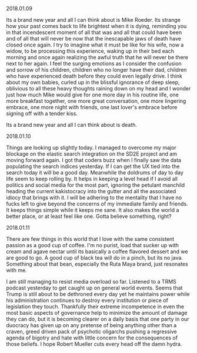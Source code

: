 2018.01.09

Its a brand new year and all I can think about is Mike Roeder. Its strange how your past comes back to life brightest when it is dying, reminding you in that incendescent moment of all that was and all that could have been and of all that will never be now that the inescapable jaws of death have closed once again. I try to imagine what it must be like for his wife, now a widow, to be processing this experience, waking up in their bed each morning and once again realizing the awful truth that he will never be there next to her again. I feel the surging emotions as I consider the confusion and sorrow of his children, children who no longer have their dad, children who have experienced death before they could even legally drive. I think about my own babies, curled up in the blissful ignorance of deep sleep, oblivious to all these heavy thoughts raining down on my head and I wonder just how much Mike would give for one more day in his routine life, one more breakfast together, one more great conversation, one more lingering embrace, one more night with friends, one last lover's embrace before signing off with a tender kiss.

Its a brand new year and all I can think about is death.


2018.01.10

Things are looking up slightly today. I managed to overcome my major blockage on the elastic search integration on the SD2E project and am moving forward again. I got that coders buzz when I finally saw the data populating the search indices yesterday. If I can get the UX tied into the search today it will be a good day. Meanwhile the doldrums of day to day life seem to keep rolling by. It helps in keeping a level head if I avoid all politics and social media for the most part, ignoring the petulant manchild heading the current kakistocracy into the gutter and all the associated idiocy that brings with it. I will be adhering to the mentality that I have no fucks left to give beyond the concerns of my immediate family and friends. It keeps things simple while it keeps me sane. It also makes the world a better place, or at least feel like one. Gotta believe something, right?


2018.01.11

There are few things in this world that I love with the same consistent passion as a good cup of coffee. I'm no purist, load that sucker up with cream and agave nectar until its basically a coffee flavored dessert and we are good to go. A good cup of black tea will do in a pinch, but its no java. Something about that bean, especially the Ruta Maya brand, just resonates with me.

I am still managing to resist media overload so far. Listened to a TRMS podcast yesterday to get caught up on general world events. Seems that Trump is still about to be dethroned every day yet he maintains power while his administration continues to destroy every institution or piece of legislation they touch. Thankfully their extreme incompetence in even the most basic aspects of governance help to minimize the amount of damage they can do, but it is becoming clearer on a daily basis that one party in our duocracy has given up on any pretense of being anything other than a craven, greed driven pack of psychotic oligarchs pushing a regressive agenda of bigotry and hate with little concern for the consequences of those beliefs. I hope Robert Mueller cuts every head off the damn hydra.
